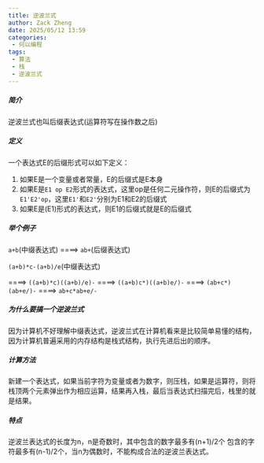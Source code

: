 ```yaml
---
title: 逆波兰式
author: Zack Zheng
date: 2025/05/12 13:59
categories:
 - 何以编程
tags:
 - 算法
 - 栈
 - 逆波兰式
---
```


##### 简介

逆波兰式也叫后缀表达式(运算符写在操作数之后)


##### 定义

一个表达式E的后缀形式可以如下定义：

1. 如果E是一个变量或者常量，E的后缀式是E本身
2. 如果E是`E1 op E2`形式的表达式，这里op是任何二元操作符，则E的后缀式为`E1'E2'op`，这里`E1'`和`E2'`分别为E1和E2的后缀式
3. 如果E是(E1)形式的表达式，则E1的后缀式就是E的后缀式

##### 举个例子

`a+b`(中缀表达式) ====> `ab+`(后缀表达式)

`(a+b)*c-(a+b)/e`(中缀表达式)

 ====> `((a+b)*c)((a+b)/e)-`
 ====> `((a+b)c*)((a+b)e/)-`
 ====> `(ab+c*)(ab+e/)-`
 ====> `ab+c*ab+e/-`


##### 为什么要搞一个逆波兰式

因为计算机不好理解中缀表达式，逆波兰式在计算机看来是比较简单易懂的结构，因为计算机普遍采用的内存结构是栈式结构，执行先进后出的顺序。


##### 计算方法

新建一个表达式，如果当前字符为变量或者为数字，则压栈，如果是运算符，则将栈顶两个元素弹出作为相应运算，结果再入栈，最后当表达式扫描完后，栈里的就是结果。


##### 特点

逆波兰表达式的长度为n，n是奇数时，其中包含的数字最多有(n+1)/2个
包含的字符最多有(n-1)/2个，当n为偶数时，不能构成合法的逆波兰表达式。
